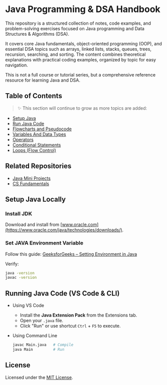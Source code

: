 # Java Programming & DSA Handbook
This repository is a structured collection of notes, code examples, and problem-solving exercises focused on Java programming and Data Structures & Algorithms (DSA).

It covers core Java fundamentals, object-oriented programming (OOP), and essential DSA topics such as arrays, linked lists, stacks, queues, trees, recursion, searching, and sorting. The content combines theoretical explanations with practical coding examples, organized by topic for easy navigation.

This is not a full course or tutorial series, but a comprehensive reference resource for learning Java and DSA.

## Table of Contents

> ✨ This section will continue to grow as more topics are added:

- [Setup Java](#setup-java-locally)
- [Run Java Code](#running-java-code-vs-code--cli)
- [Flowcharts and Pseudocode](flowcharts-and-pseudocode)
- [Variables And Data Types](variables-and-datatypes)
- [Operators](operators)
- [Conditional Statements](conditional-statements)
- [Loops (Flow Control)](loops)

## Related Repositories
- [Java Mini Projects](https://github.com/itsjomon/java-mini-projects)
- [CS Fundamentals](https://github.com/itsjomon/cs-fundamentals)

## Setup Java Locally

### Install JDK

Download and install from [www.oracle.com](https://www.oracle.com/java/technologies/downloads/).

### Set JAVA Environment Variable

Follow this guide: [GeeksforGeeks – Setting Environment in Java](https://www.geeksforgeeks.org/java/setting-environment-java/)

Verify:
```bash
java -version
javac -version
```

## Running Java Code (VS Code & CLI)

- Using VS Code
    - Install the **Java Extension Pack** from the Extensions tab.
    - Open your `.java` file.
    - Click "Run" or use shortcut `Ctrl` + `F5` to execute.

- Using Command Line
    ```bash
    javac Main.java   # Compile
    java Main         # Run
    ```

## License

Licensed under the [MIT License](LICENSE).